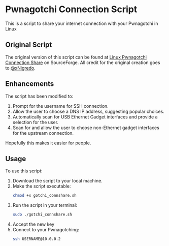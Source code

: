 # Pwnagotchi Connection Script

This is a script to share your internet connection with your Pwnagotchi in Linux

## Original Script
The original version of this script can be found at [Linux Pwnagotchi Connection Share](https://sourceforge.net/projects/linux-pwnagotchi-conn-share/) on SourceForge. All credit for the original creation goes to [@xNigredo](https://sourceforge.net/u/xnigredo/profile/).

## Enhancements
The script has been modified to:
1. Prompt for the username for SSH connection.
2. Allow the user to choose a DNS IP address, suggesting popular choices.
3. Automatically scan for USB Ethernet Gadget interfaces and provide a selection for the user.
4. Scan for and allow the user to choose non-Ethernet gadget interfaces for the upstream connection.

Hopefully this makes it easier for people.

## Usage
To use this script:
1. Download the script to your local machine.
2. Make the script executable:
   ```bash
   chmod +x gotchi_connshare.sh
   ```
4. Run the script in your terminal:
   ```bash
   sudo ./gotchi_connshare.sh
   ```
5. Accept the new key
6. Connect to your Pwnagotching:
   ```bash
   ssh USERNAME@10.0.0.2
   ```
